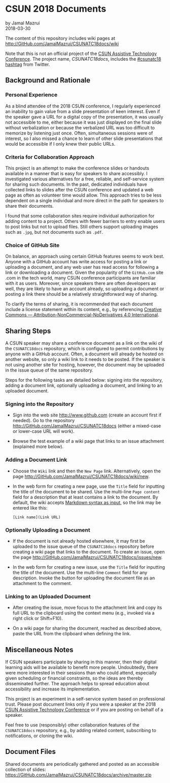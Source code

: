 ﻿# CSUN 2018 Documents

by Jamal Mazrui\
2018-03-30

The content of this repository includes wiki pages at\
<http://GitHub.com/JamalMazrui/CSUNATC18docs/wiki>

Note that this is not an official project of the [CSUN Assistive Technology Conference](http://www.csunconference.org).  The project name, *CSUNATC18docs*, includes the [#csunatc18 hashtag](https://twitter.com/hashtag/csunatc18) from Twitter.

## Background and Rationale

### Personal Experience

As a blind attendee of the 2018 CSUN conference, I regularly experienced an inability to gain value from a slide presentation of keen interest.  Even if the speaker gave a URL for a digital copy of the presentation, it was usually not accessible to me, either because it was just displayed on the final slide without verbalization or because the verbalized URL was too difficult to memorize by listening just once.  Often, simultaneous sessions were of interest, so I also missed a chance to learn of other slide presentations that would be accessible if I only knew their public URLs.

### Criteria for Collaboration Approach

This project is an attempt to make the conference slides or handouts available in a manner that is easy for speakers to share accessibly.  I investigated various alternatives for a free, reliable, and self-service system for sharing such documents.  In the past, dedicated individuals have collected links to slides after the CSUN conference and updated a web page as often as volunteer time would allow.  This approach tries to be less dependent on a single individual and more direct in the path for speakers to share their documents.

I found that some collaboration sites require individual authorization for adding content to a project.  Others with fewer barriers to entry enable users to post links but not to upload files.  Still others support uploading images such as `.jpg`, but not documents such as `.pdf`.

### Choice of GitHub Site

On balance, an approach using certain GitHub features seems to work best.  Anyone with a GitHub account has write access for posting a link or uploading a document, and any web user has read access for following a link or downloading a document.  Given the popularity of the `GitHub.com` site .com in the tech world, many CSUN conference participants are familiar with it as users.  Moreover, since speakers there are often developers as well, they are likely to have an account already, so uploading a document or posting a link there should be a relatively straightforward way of sharing.

To clarify the terms of sharing, it is recommended that each document include a license statement within its content, e.g., by referencing [Creative Commons — Attribution-NonCommercial-NoDerivatives 4.0 International](https://creativecommons.org/licenses/by-nc-nd/4.0/).

## Sharing Steps

A CSUN speaker may share a conference document as a link on the wiki of the `CSUNATC18docs` repository, which is configured to permit contributions by anyone with a GitHub account.  Often, a document will already be hosted on another website, so only a wiki link to it needs to be posted.  If the speaker is not using another site for hosting, however, the document may be uploaded in the issue queue of the same repository.  

Steps for the following tasks are detailed below:  signing into the repository, adding a document link, optionally uploading a document, and linking to an uploaded document.

### Signing into the Repository

- Sign into the web site <http://www.github.com> (create an account first if needed).  Go to the repository <http://GitHub.com/JamalMazrui/CSUNATC18docs> (either a mixed-case or lower-case URL will work).

- Browse the test example of a wiki page that links to an issue attachment (explained more below).

### Adding a Document Link

- Choose the `Wiki` link and then the `New Page` link.  Alternatively, open the page <http://GitHub.com/JamalMazrui/CSUNATC18docs/wiki/new>.  

- In the web form for creating a new page, use the `Title` field for inputting the title of the document to be shared.  Use the multi-line `Page content` field for a description that at least contains a link to the document.  By default, the wiki accepts [Markdown syntax as input](https://guides.github.com/features/mastering-markdown/), so the link may be entered like this:

  `[Link name](Link URL)`

### Optionally Uploading a Document

- If the document is not already hosted elsewhere, it may first be uploaded to the issue queue of the `CSUNATC18docs` repository before creating a wiki page that links to the document.  To create an issue, open the page <http://GitHub.com/JamalMazrui/CSUNATC18docs/issues/new>.

- In the web form for creating a new issue, use the `Title` field for inputting the title of the document.  Use the multi-line `Comment` field for any description.  Invoke the button for uploading the document file as an attachment to the comment.

### Linking to an Uploaded Document

- After creating the issue, move focus to the attachment link and copy its full URL to the clipboard using the context menu (e.g., invoked via a right click or Shift+F10).

- On a wiki page for sharing the document, reached as described above, paste the URL from the clipboard when defining the link.

## Miscellaneous Notes

If CSUN speakers participate by sharing in this manner, then their digital learning aids will be available to benefit more people.  Undoubtedly, there were more interested in their sessions than who could attend, especially given scheduling or financial constraints, so the ideas are thereby disseminated further.  The approach helps to spread education about accessibility and increase its implementation.

This project is an experiment in a self-service system based on professional trust.  Please post document links only if you were a speaker at the 2018 [CSUN Assistive Technology Conference](http://csunconference.org) or if you are posting on behalf of a speaker.

Feel free to use (responsibly) other collaboration features of the `CSUNATC18docs` repository, e.g., by adding related content, subscribing to notifications, or cloning the wiki.

## Document Files

Shared documents are periodically gathered and posted as an accessible collection of slides:\
<https://GitHub.com/JamalMazrui/CSUNATC18docs/archive/master.zip>
